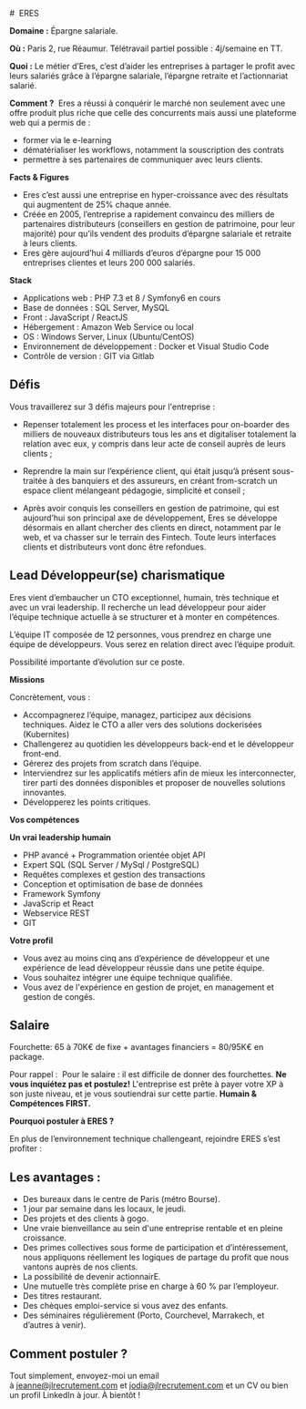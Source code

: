 #  ERES 

**Domaine :** Épargne salariale.

**Où :** Paris 2, rue Réaumur. Télétravail partiel possible : 4j/semaine en TT.

**Quoi :** Le métier d’Eres, c’est d’aider les entreprises à partager le profit avec leurs salariés grâce à l’épargne salariale, l’épargne retraite et l’actionnariat salarié.

**Comment ?**  Eres a réussi à conquérir le marché non seulement avec une offre produit plus riche que celle des concurrents mais aussi une plateforme web qui a permis de :
* former via le e-learning
* dématérialiser les workflows, notamment la souscription des contrats
* permettre à ses partenaires de communiquer avec leurs clients.

**Facts & Figures**

* Eres c’est aussi une entreprise en hyper-croissance avec des résultats qui augmentent de 25% chaque année.
* Créée en 2005, l’entreprise a rapidement convaincu des milliers de partenaires distributeurs (conseillers en gestion de patrimoine, pour leur majorité) pour qu’ils vendent des produits d’épargne salariale et retraite à leurs clients.
* Eres gère aujourd’hui 4 milliards d’euros d’épargne pour 15 000 entreprises clientes et leurs 200 000 salariés.

**Stack**

* Applications web : PHP 7.3 et 8 / Symfony6 en cours
* Base de données : SQL Server, MySQL
* Front : JavaScript / ReactJS
* Hébergement : Amazon Web Service ou local
* OS : Windows Server, Linux (Ubuntu/CentOS)
* Environnement de développement : Docker et Visual Studio Code
* Contrôle de version : GIT via Gitlab

## Défis

Vous travaillerez sur 3 défis majeurs pour l'entreprise :

* Repenser totalement les process et les interfaces pour on-boarder des milliers de nouveaux distributeurs tous les ans et digitaliser totalement la relation avec eux, y compris dans leur acte de conseil auprès de leurs clients ;

* Reprendre la main sur l’expérience client, qui était jusqu’à présent sous-traitée à des banquiers et des assureurs, en créant from-scratch un espace client mélangeant pédagogie, simplicité et conseil ;

* Après avoir conquis les conseillers en gestion de patrimoine, qui est aujourd’hui son principal axe de développement, Eres se développe désormais en allant chercher des clients en direct, notamment par le web, et va chasser sur le terrain des Fintech. Toute leurs interfaces clients et distributeurs vont donc être refondues.


## Lead Développeur(se) charismatique 

Eres vient d’embaucher un CTO exceptionnel, humain, très technique et avec un vrai leadership. Il recherche un lead développeur pour aider l’équipe technique actuelle à se structurer et à monter en compétences.

L’équipe IT composée de 12 personnes, vous prendrez en charge une équipe de développeurs. Vous serez en relation direct avec l’équipe produit. 

Possibilité importante d’évolution sur ce poste.

**Missions**

Concrètement, vous :

* Accompagnerez l’équipe, managez, participez aux décisions techniques.
Aidez le CTO a aller vers des solutions dockerisées (Kubernites)
* Challengerez au quotidien les développeurs back-end et le développeur front-end.
* Gérerez des projets from scratch dans l’équipe. 
* Interviendrez sur les applicatifs métiers afin de mieux les interconnecter, tirer parti des données disponibles et proposer de nouvelles solutions innovantes.
* Développerez les points critiques.

**Vos compétences**

**Un vrai leadership humain** 
* PHP avancé + Programmation orientée objet
API
* Expert SQL (SQL Server / MySql / PostgreSQL)
* Requêtes complexes et gestion des transactions
* Conception et optimisation de base de données
* Framework Symfony
* JavaScrip et React 
* Webservice REST
* GIT

**Votre profil**

* Vous avez au moins cinq ans d’expérience de développeur et une expérience de lead développeur réussie dans une petite équipe. 
* Vous souhaitez intégrer une équipe technique qualifiée. 
* Vous avez de l'expérience en gestion de projet, en management et gestion de congés.

## Salaire

Fourchette: 65 à 70K€ de fixe + avantages financiers = 80/95K€ en package.

Pour rappel :  Pour le salaire : il est difficile de donner des fourchettes. **Ne vous inquiétez pas et postulez!** L'entreprise est prête à payer votre XP à son juste niveau, et je vous soutiendrai sur cette partie. **Humain & Compétences FIRST.**

**Pourquoi postuler à ERES ?**

En plus de l’environnement technique challengeant, rejoindre ERES s’est profiter :

## Les avantages :

* Des bureaux dans le centre de Paris (métro Bourse).
* 1 jour par semaine dans les locaux, le jeudi.
* Des projets et des clients à gogo.
* Une vraie bienveillance au sein d'une entreprise rentable et en pleine croissance.
* Des primes collectives sous forme de participation et d’intéressement, nous appliquons réellement les logiques de partage du profit que nous vantons auprès de nos clients.
* La possibilité de devenir actionnairE.
* Une mutuelle très complète prise en charge à 60 % par l’employeur.
* Des titres restaurant.
* Des chèques emploi-service si vous avez des enfants.
* Des séminaires régulièrement (Porto, Courchevel, Marrakech, et d’autres à venir).

## Comment postuler ?

Tout simplement, envoyez-moi un email à jeanne@jlrecrutement.com et jodia@jlrecrutement.com et un CV ou bien un profil LinkedIn à jour. À bientôt !
